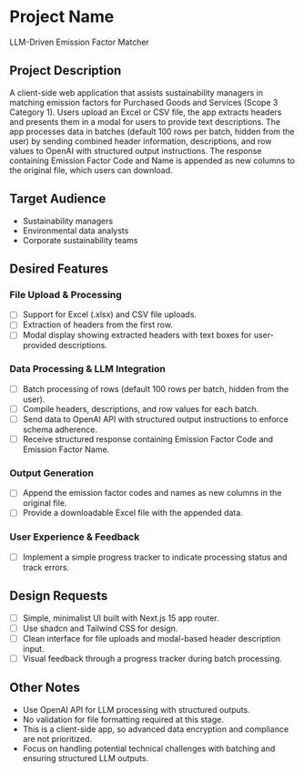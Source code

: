 # Project Name
LLM-Driven Emission Factor Matcher

## Project Description
A client-side web application that assists sustainability managers in matching emission factors for Purchased Goods and Services (Scope 3 Category 1). Users upload an Excel or CSV file, the app extracts headers and presents them in a modal for users to provide text descriptions. The app processes data in batches (default 100 rows per batch, hidden from the user) by sending combined header information, descriptions, and row values to OpenAI with structured output instructions. The response containing Emission Factor Code and Name is appended as new columns to the original file, which users can download.

## Target Audience
- Sustainability managers
- Environmental data analysts
- Corporate sustainability teams

## Desired Features
### File Upload & Processing
- [ ] Support for Excel (.xlsx) and CSV file uploads.
- [ ] Extraction of headers from the first row.
- [ ] Modal display showing extracted headers with text boxes for user-provided descriptions.

### Data Processing & LLM Integration
- [ ] Batch processing of rows (default 100 rows per batch, hidden from the user).
- [ ] Compile headers, descriptions, and row values for each batch.
- [ ] Send data to OpenAI API with structured output instructions to enforce schema adherence.
- [ ] Receive structured response containing Emission Factor Code and Emission Factor Name.

### Output Generation
- [ ] Append the emission factor codes and names as new columns in the original file.
- [ ] Provide a downloadable Excel file with the appended data.

### User Experience & Feedback
- [ ] Implement a simple progress tracker to indicate processing status and track errors.

## Design Requests
- [ ] Simple, minimalist UI built with Next.js 15 app router.
- [ ] Use shadcn and Tailwind CSS for design.
- [ ] Clean interface for file uploads and modal-based header description input.
- [ ] Visual feedback through a progress tracker during batch processing.

## Other Notes
- Use OpenAI API for LLM processing with structured outputs.
- No validation for file formatting required at this stage.
- This is a client-side app, so advanced data encryption and compliance are not prioritized.
- Focus on handling potential technical challenges with batching and ensuring structured LLM outputs.
